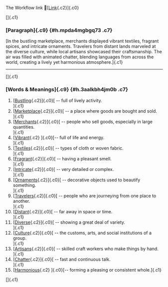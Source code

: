 The Workflow link
👏[[Link](https://www.google.com/url?q=http://www.google.com&sa=D&source=editors&ust=1758147453043105&usg=AOvVaw0o213gayrW27P43tPR-kHs){.c2}]{.c0}

[]{.c1}

### [Paragraph]{.c9} {#h.mpda4mgbgq73 .c7}

[In the bustling marketplace, merchants displayed vibrant textiles,
fragrant spices, and intricate ornaments. Travelers from distant lands
marveled at the diverse culture, while local artisans showcased their
craftsmanship. The air was filled with animated chatter, blending
languages from across the world, creating a lively yet harmonious
atmosphere.]{.c1}

------------------------------------------------------------------------

[]{.c1}

### [Words & Meanings]{.c9} {#h.3aalkbh4jm0b .c7}

1.  [[Bustling](https://www.google.com/url?q=http://www.google.com&sa=D&source=editors&ust=1758147453044610&usg=AOvVaw0lSR9zGSmfmnuRageCbBTs){.c2}]{.c0}[ --
    full of lively activity.\
    ]{.c1}
2.  [[Marketplace](https://www.google.com/url?q=http://www.google.com&sa=D&source=editors&ust=1758147453044919&usg=AOvVaw3ZjFcvjkRkjK_FkDdr2wED){.c2}]{.c0}[ --
    a place where goods are bought and sold.\
    ]{.c1}
3.  [[Merchants](https://www.google.com/url?q=http://www.google.com&sa=D&source=editors&ust=1758147453045274&usg=AOvVaw2h_OCX2egNIkze_JSrLR-I){.c2}]{.c0}[ --
    people who sell goods, especially in large quantities.\
    ]{.c1}
4.  [[Vibrant](https://www.google.com/url?q=http://www.google.com&sa=D&source=editors&ust=1758147453045637&usg=AOvVaw0RVSryTyRozSmYT89coNxr){.c2}
    ]{.c0}[-- full of life and energy.\
    ]{.c1}
5.  [[Textiles](https://www.google.com/url?q=http://www.google.com&sa=D&source=editors&ust=1758147453045959&usg=AOvVaw2QClKXMEJlhaIEkLU0a7Tz){.c2}]{.c0}[ --
    types of cloth or woven fabric.\
    ]{.c1}
6.  [[Fragrant](https://www.google.com/url?q=http://www.google.com&sa=D&source=editors&ust=1758147453046276&usg=AOvVaw0fCFQOm6aSro-QX6U3pJWq){.c2}]{.c0}[ --
    having a pleasant smell.\
    ]{.c1}
7.  [[Intricate](https://www.google.com/url?q=http://www.google.com&sa=D&source=editors&ust=1758147453046570&usg=AOvVaw2KJjavtQmwIUZH8TkO5Gtj){.c2}]{.c0}[ --
    very detailed or complex.\
    ]{.c1}
8.  [[Ornaments](https://www.google.com/url?q=http://www.google.com&sa=D&source=editors&ust=1758147453046927&usg=AOvVaw043DP0WroQ5gPL7-UNDqDG){.c2}]{.c0}[ --
    decorative objects used to beautify something.\
    ]{.c1}
9.  [[Travelers](https://www.google.com/url?q=http://www.google.com&sa=D&source=editors&ust=1758147453047274&usg=AOvVaw1nzmt1P5a-xBtq_SZWW0iW){.c2}]{.c0}[ --
    people who are journeying from one place to another.\
    ]{.c1}
10. [[Distant](https://www.google.com/url?q=http://www.google.com&sa=D&source=editors&ust=1758147453047570&usg=AOvVaw1B4eZbYYLdDTNc7EEVxXxQ){.c2}]{.c0}[ --
    far away in space or time.\
    ]{.c1}
11. [[Diverse](https://www.google.com/url?q=http://www.google.com&sa=D&source=editors&ust=1758147453047892&usg=AOvVaw39GmFv4s0VZEcJmldCEUrD){.c2}]{.c0}[ --
    showing a great deal of variety.\
    ]{.c1}
12. [[Culture](https://www.google.com/url?q=http://www.google.com&sa=D&source=editors&ust=1758147453048204&usg=AOvVaw2DLjjSwqK2EEG_HDJyrEI_){.c2}]{.c0}[ --
    the customs, arts, and social institutions of a group.\
    ]{.c1}
13. [[Artisans](https://www.google.com/url?q=http://www.google.com&sa=D&source=editors&ust=1758147453048540&usg=AOvVaw1vBaHYyaDwJ0IROSCig_uy){.c2}]{.c0}[ --
    skilled craft workers who make things by hand.\
    ]{.c1}
14. [[Chatter](https://www.google.com/url?q=http://www.google.com&sa=D&source=editors&ust=1758147453048932&usg=AOvVaw10wkxTkkJSGK_KMk_9GkER){.c2}]{.c0}[ --
    fast and continuous talk.\
    ]{.c1}
15. [[Harmonious](https://www.google.com/url?q=http://www.google.com&sa=D&source=editors&ust=1758147453049206&usg=AOvVaw3o6g7RzRGofmENfoz7i6T_){.c2}
    ]{.c0}[-- forming a pleasing or consistent whole.]{.c1}

[]{.c1}
